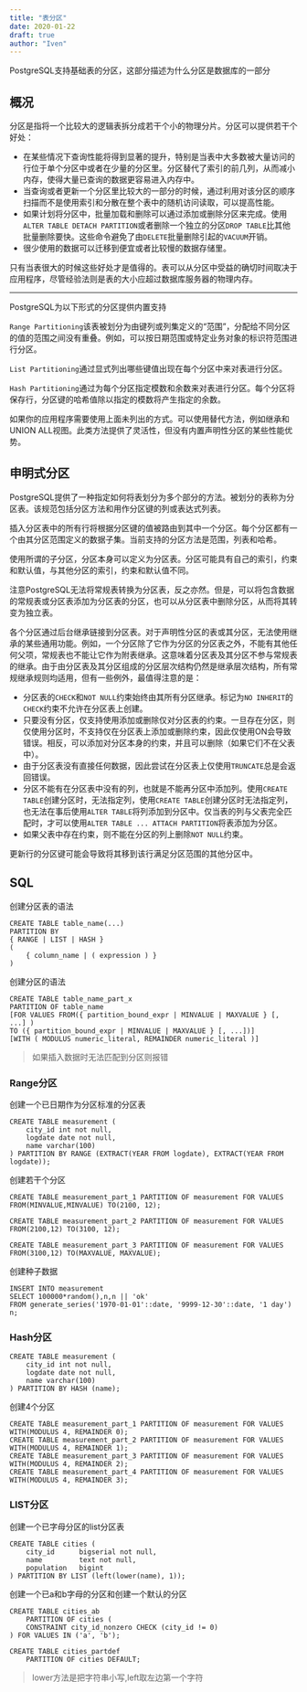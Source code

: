 ```yaml
---
title: "表分区"
date: 2020-01-22
draft: true
author: "Iven"
---
```


PostgreSQL支持基础表的分区，这部分描述为什么分区是数据库的一部分

<!--more-->

## 概况

分区是指将一个比较大的逻辑表拆分成若干个小的物理分片。分区可以提供若干个好处：

- 在某些情况下查询性能将得到显著的提升，特别是当表中大多数被大量访问的行位于单个分区中或者在少量的分区里。分区替代了索引的前几列，从而减小内存，使得大量已查询的数据更容易进入内存中。
- 当查询或者更新一个分区里比较大的一部分的时候，通过利用对该分区的顺序扫描而不是使用索引和分散在整个表中的随机访问读取，可以提高性能。
- 如果计划将分区中，批量加载和删除可以通过添加或删除分区来完成。使用` ALTER TABLE DETACH PARTITION`或者删除一个独立的分区`DROP TABLE`比其他批量删除要快。这些命令避免了由`DELETE`批量删除引起的`VACUUM`开销。
- 很少使用的数据可以迁移到便宜或者比较慢的数据存储里。

只有当表很大的时候这些好处才是值得的。表可以从分区中受益的确切时间取决于应用程序，尽管经验法则是表的大小应超过数据库服务器的物理内存。  

--- 

PostgreSQL为以下形式的分区提供内置支持

`Range Partitioning`该表被划分为由键列或列集定义的“范围”，分配给不同分区的值的范围之间没有重叠。例如，可以按日期范围或特定业务对象的标识符范围进行分区。

`List Partitioning`通过显式列出哪些键值出现在每个分区中来对表进行分区。

`Hash Partitioning`通过为每个分区指定模数和余数来对表进行分区。每个分区将保存行，分区键的哈希值除以指定的模数将产生指定的余数。

如果你的应用程序需要使用上面未列出的方式。可以使用替代方法，例如继承和UNION ALL视图。此类方法提供了灵活性，但没有内置声明性分区的某些性能优势。

## 申明式分区
PostgreSQL提供了一种指定如何将表划分为多个部分的方法。被划分的表称为分区表。该规范包括分区方法和用作分区键的列或表达式列表。  

插入分区表中的所有行将根据分区键的值被路由到其中一个分区。每个分区都有一个由其分区范围定义的数据子集。当前支持的分区方法是范围，列表和哈希。  

使用所谓的子分区，分区本身可以定义为分区表。分区可能具有自己的索引，约束和默认值，与其他分区的索引，约束和默认值不同。

注意PostgreSQL无法将常规表转换为分区表，反之亦然。但是，可以将包含数据的常规表或分区表添加为分区表的分区，也可以从分区表中删除分区，从而将其转变为独立表。

各个分区通过后台继承链接到分区表。对于声明性分区的表或其分区，无法使用继承的某些通用功能。例如，一个分区除了它作为分区的分区表之外，不能有其他任何父项，常规表也不能让它作为附表继承。这意味着分区表及其分区不参与常规表的继承。由于由分区表及其分区组成的分区层次结构仍然是继承层次结构，所有常规继承规则均适用，但有一些例外，最值得注意的是：

- 分区表的`CHECK`和`NOT NULL`约束始终由其所有分区继承。标记为`NO INHERIT`的`CHECK`约束不允许在分区表上创建。
- 只要没有分区，仅支持使用添加或删除仅对分区表的约束。一旦存在分区，则仅使用分区时，不支持仅在分区表上添加或删除约束，因此仅使用ON会导致错误。相反，可以添加对分区本身的约束，并且可以删除（如果它们不在父表中）。
- 由于分区表没有直接任何数据，因此尝试在分区表上仅使用`TRUNCATE`总是会返回错误。
- 分区不能有在分区表中没有的列，也就是不能再分区中添加列。使用`CREATE TABLE`创建分区时，无法指定列，使用`CREATE TABLE`创建分区时无法指定列，也无法在事后使用`ALTER TABLE`将列添加到分区中。仅当表的列与父表完全匹配时，才可以使用`ALTER TABLE ... ATTACH PARTITION`将表添加为分区。
- 如果父表中存在约束，则不能在分区的列上删除`NOT NULL`约束。

更新行的分区键可能会导致将其移到该行满足分区范围的其他分区中。

## SQL
创建分区表的语法
```
CREATE TABLE table_name(...)
PARTITION BY 
{ RANGE | LIST | HASH }
( 
    { column_name | ( expression ) } 
)
```
创建分区的语法
```
CREATE TABLE table_name_part_x
PARTITION OF table_name
[FOR VALUES FROM({ partition_bound_expr | MINVALUE | MAXVALUE } [, ...] )
TO ({ partition_bound_expr | MINVALUE | MAXVALUE } [, ...])]
[WITH ( MODULUS numeric_literal, REMAINDER numeric_literal )]
```

> 如果插入数据时无法匹配到分区则报错
 
### Range分区
创建一个已日期作为分区标准的分区表
```
CREATE TABLE measurement (
    city_id int not null,
    logdate date not null,
    name varchar(100)
) PARTITION BY RANGE (EXTRACT(YEAR FROM logdate), EXTRACT(YEAR FROM logdate));
```
创建若干个分区
```
CREATE TABLE measurement_part_1 PARTITION OF measurement FOR VALUES 
FROM(MINVALUE,MINVALUE) TO(2100, 12);

CREATE TABLE measurement_part_2 PARTITION OF measurement FOR VALUES 
FROM(2100,12) TO(3100, 12);

CREATE TABLE measurement_part_3 PARTITION OF measurement FOR VALUES 
FROM(3100,12) TO(MAXVALUE, MAXVALUE);
```
创建种子数据
```
INSERT INTO measurement  
SELECT 100000*random(),n,n || 'ok' 
FROM generate_series('1970-01-01'::date, '9999-12-30'::date, '1 day')  n;
```

### Hash分区
```
CREATE TABLE measurement (
    city_id int not null,
    logdate date not null,
    name varchar(100)
) PARTITION BY HASH (name);
```
创建4个分区
```
CREATE TABLE measurement_part_1 PARTITION OF measurement FOR VALUES WITH(MODULUS 4, REMAINDER 0);
CREATE TABLE measurement_part_2 PARTITION OF measurement FOR VALUES WITH(MODULUS 4, REMAINDER 1);
CREATE TABLE measurement_part_3 PARTITION OF measurement FOR VALUES WITH(MODULUS 4, REMAINDER 2);
CREATE TABLE measurement_part_4 PARTITION OF measurement FOR VALUES WITH(MODULUS 4, REMAINDER 3);
```

### LIST分区
创建一个已字母分区的list分区表
```
CREATE TABLE cities (
    city_id      bigserial not null,
    name         text not null,
    population   bigint
) PARTITION BY LIST (left(lower(name), 1));
```
创建一个已a和b字母的分区和创建一个默认的分区
```
CREATE TABLE cities_ab
    PARTITION OF cities (
    CONSTRAINT city_id_nonzero CHECK (city_id != 0)
) FOR VALUES IN ('a', 'b');

CREATE TABLE cities_partdef
    PARTITION OF cities DEFAULT;
```

> lower方法是把字符串小写,left取左边第一个字符
